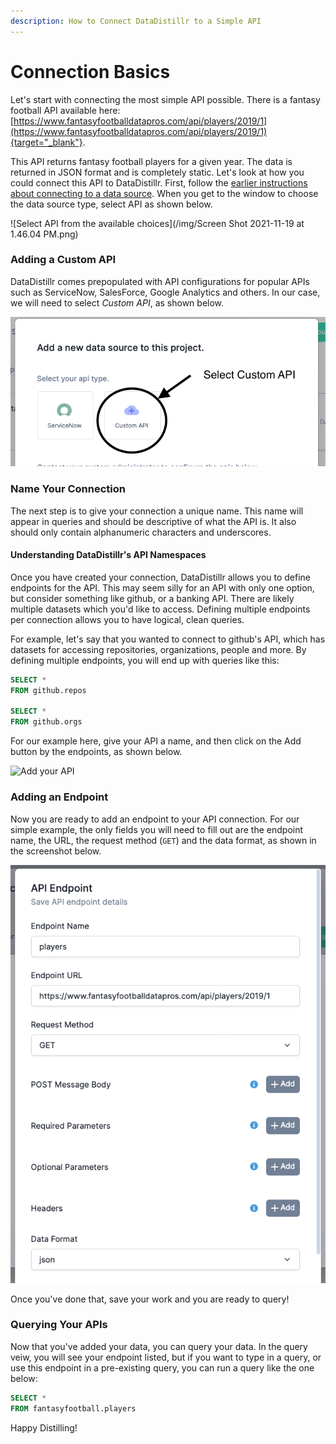 ```yaml
---
description: How to Connect DataDistillr to a Simple API
---
```


# Connection Basics

Let's start with connecting the most simple API possible.  There is a fantasy football API available here: [https://www.fantasyfootballdatapros.com/api/players/2019/1](https://www.fantasyfootballdatapros.com/api/players/2019/1){target="_blank"}.

This API returns fantasy football players for a given year.  The data is returned in JSON format and is completely static.  Let's look at how you could connect this API to DataDistillr.  First, follow the [earlier instructions about connecting to a data source](../../).  When you get to the window to choose the data source type, select API as shown below.&#x20;

![Select API from the available choices](/img/Screen Shot 2021-11-19 at 1.46.04 PM.png)

### __Adding a Custom API__

DataDistillr comes prepopulated with API configurations for popular APIs such as ServiceNow, SalesForce, Google Analytics and others.  In our case, we will need to select _Custom API_, as shown below.&#x20;

![Select Custom API](<https://github.com/datadistillr/ddr_public_docs/blob/master/docs/img/Screen Shot 2021-11-19 at 1.48.27 PM.png>)

### __Name Your Connection__

The next step is to give your connection a unique name.  This name will appear in queries and should be descriptive of what the API is.  It also should only contain alphanumeric characters and underscores.

#### __Understanding DataDistillr's API Namespaces__

Once you have created your connection, DataDistillr allows you to define endpoints for the API.  This may seem silly for an API with only one option, but consider something like github, or a banking API.  There are likely multiple datasets which you'd like to access.  Defining multiple endpoints per connection allows you to have logical, clean queries.

For example, let's say that you wanted to connect to github's API, which has datasets for accessing repositories, organizations, people and more.  By defining multiple endpoints, you will end up with queries like this:

```sql
SELECT *
FROM github.repos

SELECT *
FROM github.orgs
```

For our example here, give your API a name, and then click on the Add button by the endpoints, as shown below.

![Add your API](</img/Screen Shot 2021-11-19 at 1.54.13 PM.png>)

### __Adding an Endpoint__

Now you are ready to add an endpoint to your API connection.  For our simple example, the only fields you will need to fill out are the endpoint name, the URL, the request method (`GET`) and the data format, as shown in the screenshot below.&#x20;

![Adding an Endpoint](</img/Screen Shot 2021-11-19 at 2.43.02 PM.png>)

Once you've done that, save your work and you are ready to query!

### __Querying Your APIs__

Now that you've added your data, you can query your data.  In the query veiw, you will see your endpoint listed, but if you want to type in a query, or use this endpoint in a pre-existing query, you can run a query like the one below:

```sql
SELECT * 
FROM fantasyfootball.players
```

Happy Distilling!
